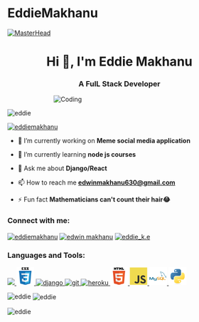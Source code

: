# EddieMakhanu
[![MasterHead](https://1.bp.blogspot.com/-7A4WynwLsMw/XbBpCXG8fHI/AAAAAAAAMt4/uOa1bpLskYgrwGbllhSu2SDj_Mig8SXJQCLcBGAsYHQ/s1600/2000_600px.gif)](https://rishavchanda.io)
<h1 align="center">Hi 👋, I'm Eddie Makhanu</h1>
<h3 align="center">A FulL Stack Developer</h3>
<img align="right" alt="Coding" width="400" src="https://gifdb.com/images/high/animated-programmer-guy-coding-790a0bs8e8thpisg.webp"><img/>

<p align="left"> <img src="https://komarev.com/ghpvc/?username=eddie&label=Profile%20views&color=0e75b6&style=flat" alt="eddie" /> </p>

<p align="left"> <a href="https://twitter.com/eddiemakhanu" target="blank"><img src="https://img.shields.io/twitter/follow/eddiemakhanu?logo=twitter&style=for-the-badge" alt="eddiemakhanu" /></a> </p>

- 🔭 I’m currently working on **Meme social media application**

- 🌱 I’m currently learning **node js courses**

- 💬 Ask me about **Django/React**

- 📫 How to reach me **edwinmakhanu630@gmail.com**

- ⚡ Fun fact **Mathematicians can't count their hair😂**

<h3 align="left">Connect with me:</h3>
<p align="left">
<a href="https://twitter.com/eddiemakhanu" target="blank"><img align="center" src="https://raw.githubusercontent.com/rahuldkjain/github-profile-readme-generator/master/src/images/icons/Social/twitter.svg" alt="eddiemakhanu" height="30" width="40" /></a>
<a href="https://linkedin.com/in/edwin makhanu" target="blank"><img align="center" src="https://raw.githubusercontent.com/rahuldkjain/github-profile-readme-generator/master/src/images/icons/Social/linked-in-alt.svg" alt="edwin makhanu" height="30" width="40" /></a>
<a href="https://instagram.com/eddie_k.e" target="blank"><img align="center" src="https://raw.githubusercontent.com/rahuldkjain/github-profile-readme-generator/master/src/images/icons/Social/instagram.svg" alt="eddie_k.e" height="30" width="40" /></a>
</p>

<h3 align="left">Languages and Tools:</h3>
<p align="left"> <a href="https://getbootstrap.com" target="_blank" rel="noreferrer"> <img src="https://outlane.co/now/new-shot-programmer-animation/"> </a> <a href="https://www.w3schools.com/css/" target="_blank" rel="noreferrer"> <img src="https://raw.githubusercontent.com/devicons/devicon/master/icons/css3/css3-original-wordmark.svg" alt="css3" width="40" height="40"/> </a> <a href="https://www.djangoproject.com/" target="_blank" rel="noreferrer"> <img src="https://cdn.worldvectorlogo.com/logos/django.svg" alt="django" width="40" height="40"/> </a> <a href="https://git-scm.com/" target="_blank" rel="noreferrer"> <img src="https://www.vectorlogo.zone/logos/git-scm/git-scm-icon.svg" alt="git" width="40" height="40"/> </a> <a href="https://heroku.com" target="_blank" rel="noreferrer"> <img src="https://www.vectorlogo.zone/logos/heroku/heroku-icon.svg" alt="heroku" width="40" height="40"/> </a> <a href="https://www.w3.org/html/" target="_blank" rel="noreferrer"> <img src="https://raw.githubusercontent.com/devicons/devicon/master/icons/html5/html5-original-wordmark.svg" alt="html5" width="40" height="40"/> </a> <a href="https://developer.mozilla.org/en-US/docs/Web/JavaScript" target="_blank" rel="noreferrer"> <img src="https://raw.githubusercontent.com/devicons/devicon/master/icons/javascript/javascript-original.svg" alt="javascript" width="40" height="40"/> </a> <a href="https://www.mysql.com/" target="_blank" rel="noreferrer"> <img src="https://raw.githubusercontent.com/devicons/devicon/master/icons/mysql/mysql-original-wordmark.svg" alt="mysql" width="40" height="40"/> </a> <a href="https://www.python.org" target="_blank" rel="noreferrer"> <img src="https://raw.githubusercontent.com/devicons/devicon/master/icons/python/python-original.svg" alt="python" width="40" height="40"/> </a> </p>

<p><img align="left" src="https://github-readme-stats.vercel.app/api/top-langs?username=eddie&show_icons=true&locale=en&layout=compact" alt="eddie" /></p>

<p>&nbsp;<img align="center" src="https://github-readme-stats.vercel.app/api?username=eddie&show_icons=true&locale=en" alt="eddie" /></p>

<p><img align="center" src="https://github-readme-streak-stats.herokuapp.com/?user=eddie&" alt="eddie" /></p>


